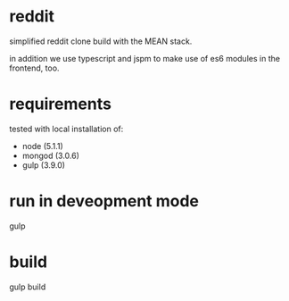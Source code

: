 # reddit
simplified reddit clone build with the MEAN stack.

in addition we use typescript and jspm to make use of es6 modules in the frontend, too.


# requirements
tested with local installation of:
 - node (5.1.1)
 - mongod (3.0.6)
 - gulp (3.9.0)

# run in deveopment mode
gulp

# build
gulp build
